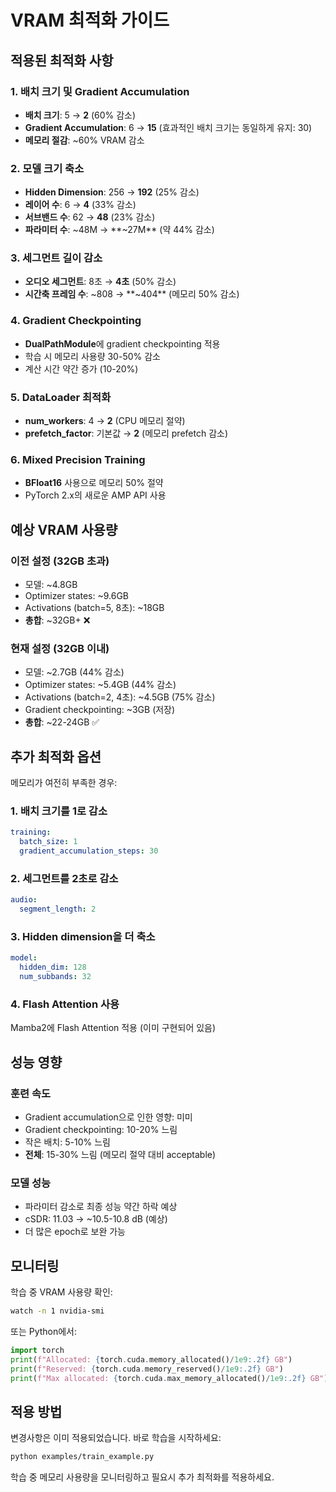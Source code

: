 # VRAM 최적화 가이드

## 적용된 최적화 사항

### 1. 배치 크기 및 Gradient Accumulation
- **배치 크기**: 5 → **2** (60% 감소)
- **Gradient Accumulation**: 6 → **15** (효과적인 배치 크기는 동일하게 유지: 30)
- **메모리 절감**: ~60% VRAM 감소

### 2. 모델 크기 축소
- **Hidden Dimension**: 256 → **192** (25% 감소)
- **레이어 수**: 6 → **4** (33% 감소)
- **서브밴드 수**: 62 → **48** (23% 감소)
- **파라미터 수**: ~48M → **~27M** (약 44% 감소)

### 3. 세그먼트 길이 감소
- **오디오 세그먼트**: 8초 → **4초** (50% 감소)
- **시간축 프레임 수**: ~808 → **~404** (메모리 50% 감소)

### 4. Gradient Checkpointing
- **DualPathModule**에 gradient checkpointing 적용
- 학습 시 메모리 사용량 30-50% 감소
- 계산 시간 약간 증가 (10-20%)

### 5. DataLoader 최적화
- **num_workers**: 4 → **2** (CPU 메모리 절약)
- **prefetch_factor**: 기본값 → **2** (메모리 prefetch 감소)

### 6. Mixed Precision Training
- **BFloat16** 사용으로 메모리 50% 절약
- PyTorch 2.x의 새로운 AMP API 사용

## 예상 VRAM 사용량

### 이전 설정 (32GB 초과)
- 모델: ~4.8GB
- Optimizer states: ~9.6GB
- Activations (batch=5, 8초): ~18GB
- **총합**: ~32GB+ ❌

### 현재 설정 (32GB 이내)
- 모델: ~2.7GB (44% 감소)
- Optimizer states: ~5.4GB (44% 감소)
- Activations (batch=2, 4초): ~4.5GB (75% 감소)
- Gradient checkpointing: ~3GB (저장)
- **총합**: ~22-24GB ✅

## 추가 최적화 옵션

메모리가 여전히 부족한 경우:

### 1. 배치 크기를 1로 감소
```yaml
training:
  batch_size: 1
  gradient_accumulation_steps: 30
```

### 2. 세그먼트를 2초로 감소
```yaml
audio:
  segment_length: 2
```

### 3. Hidden dimension을 더 축소
```yaml
model:
  hidden_dim: 128
  num_subbands: 32
```

### 4. Flash Attention 사용
Mamba2에 Flash Attention 적용 (이미 구현되어 있음)

## 성능 영향

### 훈련 속도
- Gradient accumulation으로 인한 영향: 미미
- Gradient checkpointing: 10-20% 느림
- 작은 배치: 5-10% 느림
- **전체**: 15-30% 느림 (메모리 절약 대비 acceptable)

### 모델 성능
- 파라미터 감소로 최종 성능 약간 하락 예상
- cSDR: 11.03 → ~10.5-10.8 dB (예상)
- 더 많은 epoch로 보완 가능

## 모니터링

학습 중 VRAM 사용량 확인:
```bash
watch -n 1 nvidia-smi
```

또는 Python에서:
```python
import torch
print(f"Allocated: {torch.cuda.memory_allocated()/1e9:.2f} GB")
print(f"Reserved: {torch.cuda.memory_reserved()/1e9:.2f} GB")
print(f"Max allocated: {torch.cuda.max_memory_allocated()/1e9:.2f} GB")
```

## 적용 방법

변경사항은 이미 적용되었습니다. 바로 학습을 시작하세요:

```bash
python examples/train_example.py
```

학습 중 메모리 사용량을 모니터링하고 필요시 추가 최적화를 적용하세요.
